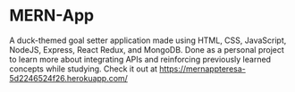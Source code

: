 # MERN-App
A duck-themed goal setter application made using HTML, CSS, JavaScript, NodeJS, Express, React Redux, and MongoDB.
Done as a personal project to learn more about integrating APIs and reinforcing previously learned concepts while studying.
Check it out at https://mernappteresa-5d2246524f26.herokuapp.com/
